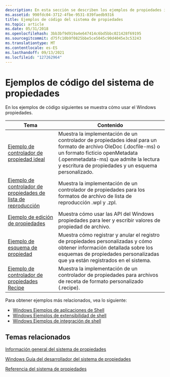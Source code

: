 ```yaml
---
description: En esta sección se describen los ejemplos de propiedades individuales incluidos en el Kit de desarrollo de software (SDK) de Windows y, en la mayoría de los casos, se pueden descargar desde la Galería de código de MSDN.
ms.assetid: 990fdc04-3712-4fbe-9531-839faedb9316
title: Ejemplos de código del sistema de propiedades
ms.topic: article
ms.date: 05/31/2018
ms.openlocfilehash: 3bb3bf9d919a4e647414c6bd5bbc021428f69195
ms.sourcegitcommit: d75fc10b9f0825bbe5ce5045c90d4045e3c53243
ms.translationtype: MT
ms.contentlocale: es-ES
ms.lasthandoff: 09/13/2021
ms.locfileid: "127262964"
---
```

# <a name="property-system-code-samples"></a>Ejemplos de código del sistema de propiedades

En los ejemplos de código siguientes se muestra cómo usar el Windows propiedades.

| Tema            | Contenido                     |
|-------------------|---------------------------------------------------|
| [Ejemplo de controlador de propiedad ideal](https://github.com/microsoft/Windows-classic-samples/tree/master/Samples/Win7Samples/winui/shell/appshellintegration/IdealPropertyHandler)         | Muestra la implementación de un controlador de propiedades ideal para un formato de archivo OleDoc (.docfile-ms) o un formato ficticio openMetadata (.openmetadata-ms) que admite la lectura y escritura de propiedades y un esquema personalizado. |
| [Ejemplo de controlador de propiedades de lista de reproducción](https://github.com/microsoft/Windows-classic-samples/tree/master/Samples/Win7Samples/winui/shell/appshellintegration/PlaylistPropertyHandler)   | Muestra la implementación de un controlador de propiedades para los formatos de archivo de lista de reproducción .wpl y .zpl.                                                                                                                          |
| [Ejemplo de edición de propiedades](https://github.com/microsoft/Windows-classic-samples/tree/master/Samples/Win7Samples/winui/shell/appplatform/PropertyEdit)                          | Muestra cómo usar las API del Windows propiedades para leer y escribir valores de propiedad de archivo.                                                                                                                            |
| [Ejemplo de esquema de propiedad](https://github.com/microsoft/Windows-classic-samples/tree/master/Samples/Win7Samples/winui/shell/appplatform/propertyschemas)                      | Muestra cómo registrar y anular el registro de propiedades personalizadas y cómo obtener información detallada sobre los esquemas de propiedades personalizadas que ya están registrados en el sistema.                                               |
| [Ejemplo de controlador de propiedades Recipe](https://github.com/microsoft/Windows-classic-samples/tree/master/Samples/Win7Samples/winui/shell/appshellintegration/RecipePropertyHandler) | Muestra la implementación de un controlador de propiedades para archivos de receta de formato personalizado (.recipe).                                                                                                                             |

Para obtener ejemplos más relacionados, vea lo siguiente:

-   [Windows Ejemplos de aplicaciones de Shell](https://github.com/microsoft/Windows-classic-samples/tree/master/Samples/Win7Samples/winui/shell/appplatform)
-   [Windows Ejemplos de extensibilidad de shell](https://github.com/microsoft/Windows-classic-samples/tree/master/Samples/Win7Samples/winui/shell/shellextensibility)
-   [Windows Ejemplos de integración de shell](https://github.com/microsoft/Windows-classic-samples/tree/master/Samples/Win7Samples/winui/shell/appshellintegration)

 

## <a name="related-topics"></a>Temas relacionados

<dl> <dt>

[Información general del sistema de propiedades](property-system-overview.md)
</dt> <dt>

[Windows Guía del desarrollador del sistema de propiedades](property-system-developer-s-guide.md)
</dt> <dt>

[Referencia del sistema de propiedades](property-system-reference.md)
</dt> </dl>

 

 



